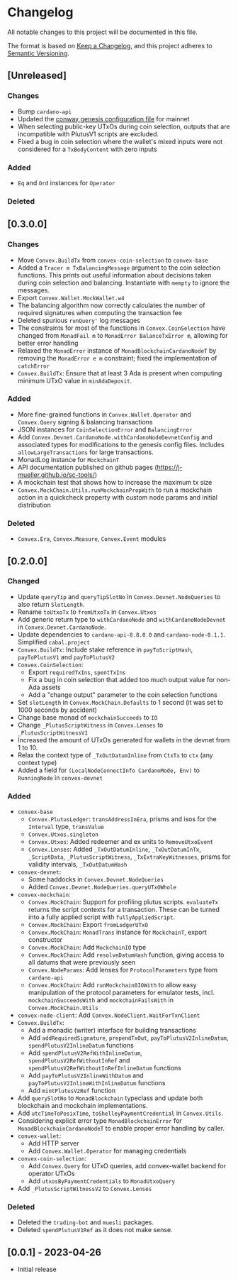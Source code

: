 # Changelog

All notable changes to this project will be documented in this file.

The format is based on [Keep a Changelog](https://keepachangelog.com/en/1.1.0/),
and this project adheres to [Semantic Versioning](https://semver.org/spec/v2.0.0.html).

## [Unreleased]

### Changes

* Bump `cardano-api`
* Updated the [conway genesis configuration file](node-config/mainnet/mainnet-conway-genesis.json) for mainnet
* When selecting public-key UTxOs during coin selection, outputs that are incompatible with PlutusV1 scripts are excluded.
* Fixed a bug in coin selection where the wallet's mixed inputs were not considered for a `TxBodyContent` with zero inputs

### Added

- `Eq` and `Ord` instances for `Operator`

### Deleted

## [0.3.0.0]

### Changes

- Move `Convex.BuildTx` from `convex-coin-selection` to `convex-base`
- Added a `Tracer m TxBalancingMessage` argument to the coin selection functions. This prints out useful information about decisions taken during coin selection and balancing. Instantiate with `mempty` to ignore the messages.
- Export `Convex.Wallet.MockWallet.w4`
- The balancing algorithm now correctly calculates the number of required signatures when computing the transaction fee
- Deleted spurious `runQuery'` log messages
- The constraints for most of the functions in `Convex.CoinSelection` have changed from `MonadFail m` to `MonadError BalanceTxError m`, allowing for better error handling
- Relaxed the `MonadError` instance of `MonadBlockchainCardanoNodeT` by removing the `MonadError e m` constraint; fixed the implementation of `catchError`
- `Convex.BuildTx`: Ensure that at least 3 Ada is present when computing minimum UTxO value in `minAdaDeposit`.

### Added

- More fine-grained functions in `Convex.Wallet.Operator` and `Convex.Query` signing & balancing transactions
- JSON instances for `CoinSelectionError` and `BalancingError`
- Add `Convex.Devnet.CardanoNode.withCardanoNodeDevnetConfig` and associated types for modifications to the genesis config files. Includes `allowLargeTransactions` for large transactions.
- MonadLog instance for `MockchainT`
- API documentation published on github pages (https://j-mueller.github.io/sc-tools/)
- A mockchain test that shows how to increase the maximum tx size
- `Convex.MockChain.Utils.runMockchainPropWith` to run a mockchain action in a quickcheck property with custom node params and initial distribution

### Deleted

- `Convex.Era`, `Convex.Measure`, `Convex.Event` modules

## [0.2.0.0]

### Changed

* Update `queryTip` and `queryTipSlotNo` in `Convex.Devnet.NodeQueries` to also return `SlotLength`.
* Rename `toUtxoTx` to `fromUtxoTx` in `Convex.Utxos`
* Add generic return type to `withCardanoNode` and `withCardanoNodeDevnet` in `Convex.Devnet.CardanoNode`.
* Update dependencies to `cardano-api-8.8.0.0` and `cardano-node-8.1.1`. Simplified `cabal.project`
* `Convex.BuildTx`: Include stake reference in `payToScriptHash`, `payToPlutusV1` and `payToPlutusV2`
* `Convex.CoinSelection`:
  - Export `requiredTxIns`, `spentTxIns`
  - Fix a bug in coin selection that added too much output value for non-Ada assets
  - Add a "change output" parameter to the coin selection functions
* Set `slotLength` in `Convex.MockChain.Defaults` to 1 second (it was set to 1000 seconds by accident)
* Change base monad of `mockchainSucceeds` to `IO`
* Change `_PlutusScriptWitness` in `Convex.Lenses` to `_PlutusScriptWitnessV1`
* Increased the amount of UTxOs generated for wallets in the devnet from 1 to 10.
* Relax the context type of `_TxOutDatumInline` from `CtxTx` to `ctx` (any context type)
* Added a field for `(LocalNodeConnectInfo CardanoMode, Env)` to `RunningNode` in `convex-devnet`

### Added

* `convex-base`
  - `Convex.PlutusLedger`: `transAddressInEra`, prisms and isos for the `Interval` type, `transValue`
  - `Convex.Utxos.singleton`
  - `Convex.Utxos`: Added redeemer and ex units to `RemoveUtxoEvent`
  - `Convex.Lenses`: Added `_TxOutDatumInline`, `_TxOutDatumInTx`, `_ScriptData`, `_PlutusScriptWitness`, `_TxExtraKeyWitnesses`, prisms for validity intervals, `_TxOutDatumHash`
* `convex-devnet`:
  - Some haddocks in `Convex.Devnet.NodeQueries`
  - Added `Convex.Devnet.NodeQueries.queryUTxOWhole`
* `convex-mockchain`:
  - `Convex.MockChain`: Support for profiling plutus scripts. `evaluateTx` returns the script contexts for a transaction. These can be turned into a fully applied script with `fullyAppliedScript`.
  - `Convex.MockChain`: Export `fromLedgerUTxO`
  - `Convex.MockChain`: `MonadTrans` instance for `MockchainT`, export constructor
  - `Convex.MockChain`: Add `MockchainIO` type
  - `Convex.MockChain`: Add `resolveDatumHash` function, giving access to all datums that were previously seen
  - `Convex.NodeParams`: Add lenses for `ProtocolParameters` type from `cardano-api`
  - `Convex.MockChain`: Add `runMockchain0IOWith` to allow easy manipulation of the protocol parameters for emulator tests, incl. `mockchainSucceedsWith` and `mockchainFailsWith` in `Convex.MockChain.Utils`
* `convex-node-client`: Add `Convex.NodeClient.WaitForTxnClient`
* `Convex.BuildTx`:
  - Add a monadic (writer) interface for building transactions
  - Add `addRequiredSignature`, `prependTxOut`, `payToPlutusV2InlineDatum`, `spendPlutusV2InlineDatum` functions
  - Add `spendPlutusV2RefWithInlineDatum`, `spendPlutusV2RefWithoutInRef` and `spendPlutusV2RefWithoutInRefInlineDatum` functions
  - Add `payToPlutusV2InlineWithDatum` and `payToPlutusV2InlineWithInlineDatum` functions
  - Add `mintPlutusV2Ref` function
* Add `querySlotNo` to `MonadBlockchain` typeclass and update both blockchain and mockchain implementations.
* Add `utcTimeToPosixTime`, `toShelleyPaymentCredential` in `Convex.Utils`.
* Considering explicit error type `MonadBlockchainError` for `MonadBlockchainCardanoNodeT` to enable proper error handling by caller.
* `convex-wallet`:
  - Add HTTP server
  - Add `Convex.Wallet.Operator` for managing credentials
* `convex-coin-selection`:
  - Add `Convex.Query` for UTxO queries, add convex-wallet backend for operator UTxOs
  - Add `utxosByPaymentCredentials` to `MonadUtxoQuery`
* Add `_PlutusScriptWitnessV2` to `Convex.Lenses`

### Deleted

* Deleted the `trading-bot` and `muesli` packages.
* Deleted `spendPlutusV1Ref` as it does not make sense.

## [0.0.1] - 2023-04-26

* Initial release
